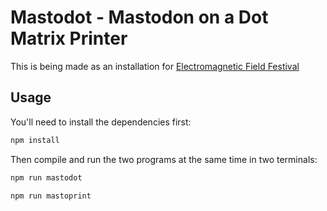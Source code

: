 # Mastodot - Mastodon on a Dot Matrix Printer

This is being made as an installation for [Electromagnetic Field Festival](https://emfcamp.org)

## Usage

You'll need to install the dependencies first:

```bash
npm install
```

Then compile and run the two programs at the same time in two terminals:

```bash
npm run mastodot
```

```bash
npm run mastoprint
```
